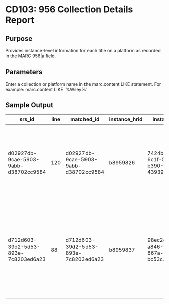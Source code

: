# CD103: 956 Collection Details Report
## Purpose
Provides instance-level information for each title on a platform as recorded in the MARC 956|a field. 
## Parameters
Enter a collection or platform name in the marc.content LIKE statement. For example: marc.content LIKE '%Wiley%'
## Sample Output
| srs_id                               | line | matched_id                           | instance_hrid | instance_id                          | field | ind1 | ind2 | ord | sf | content                     | __id     | __cf | __start   | __end      | __current | __source | __origin | id                                   | title                                                                                                                                                  | status_updated_date | _version | index_title                                                                                     | source | previously_held | discovery_suppress | mode_of_issuance_id                  | hrid     | status_id                            | staff_suppress | instance_type_id                     | cataloged_date |
|--------------------------------------|------|--------------------------------------|---------------|--------------------------------------|-------|------|------|-----|----|-----------------------------|----------|------|-----------|------------|-----------|----------|----------|--------------------------------------|--------------------------------------------------------------------------------------------------------------------------------------------------------|---------------------|----------|-------------------------------------------------------------------------------------------------|--------|-----------------|--------------------|--------------------------------------|----------|--------------------------------------|----------------|--------------------------------------|----------------|
| d02927db-9cae-5903-9abb-d38702cc9584 | 120  | d02927db-9cae-5903-9abb-d38702cc9584 | b8959826      | 7424bc23-6c1f-5cd4-b390-439394b6a970 | 956   |      |      | 1   | a  | Wiley Online Library: Books | 27363465 | TRUE | 5/12/2023 | 12/30/9999 | TRUE      | folio    |          | 7424bc23-6c1f-5cd4-b390-439394b6a970 | Enhancing student learning and development in cross-border higher   education / Dennis C. Roberts, Susan R. Komives.                                   | 5/8/2023            | 1        | Enhancing student learning and development in cross-border higher   education /                 | MARC   | FALSE           | FALSE              | 9d18a02f-5897-4c31-9106-c9abb5c7ae8b | b8959826 | 52a2ff34-2a12-420d-8539-21aa8d3cf5d8 | FALSE          | 6312d172-f0cf-40f6-b27d-9fa8feaf332f |                |
| d712d603-39d2-5d53-893e-7c8203ed6a23 | 88   | d712d603-39d2-5d53-893e-7c8203ed6a23 | b8959837      | 98ec2c38-a846-5d23-867a-bc53c310a93a | 956   |      |      | 1   | a  | Wiley Online Library: Books | 27363476 | TRUE | 5/12/2023 | 12/30/9999 | TRUE      | folio    |          | 98ec2c38-a846-5d23-867a-bc53c310a93a | How ideal worker norms shape work-life for different constituent groups   in higher education / Lisa Wolf-Wendel, Kelly Ward, Amanda M. Kulp, Editors. | 5/8/2023            | 1        | How ideal worker norms shape work-life for different constituent groups   in higher education / | MARC   | FALSE           | FALSE              | 9d18a02f-5897-4c31-9106-c9abb5c7ae8b | b8959837 | 52a2ff34-2a12-420d-8539-21aa8d3cf5d8 | FALSE          | 6312d172-f0cf-40f6-b27d-9fa8feaf332f |                |
